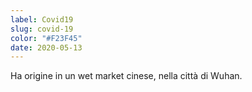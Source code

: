 ```yaml
---
label: Covid19
slug: covid-19
color: "#F23F45"
date: 2020-05-13
---
```

Ha origine in un wet market cinese, nella città di Wuhan.